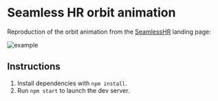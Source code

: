 # Seamless HR orbit animation

Reproduction of the orbit animation from the [SeamlessHR](https://seamlesshr.com/) landing page:

![example](https://user-images.githubusercontent.com/45357456/199362563-97eaa212-d901-4f09-b19a-891f65d5c5ed.gif)

## Instructions
1. Install dependencies with `npm install`.
2. Run `npm start` to launch the dev server.
